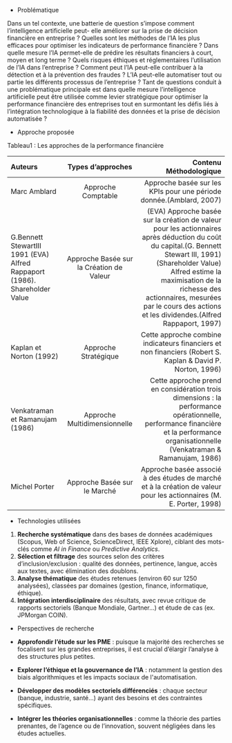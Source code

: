 
- Problématique





Dans un tel contexte, une batterie de question s’impose comment l’intelligence artificielle peut-
elle améliorer sur la prise de décision financière en entreprise ? Quelles sont les méthodes de
l’IA les plus efficaces pour optimiser les indicateurs de performance financière ? Dans quelle
mesure l’IA permet-elle de prédire les résultats financiers à court, moyen et long terme ? Quels
risques éthiques et réglementaires l’utilisation de l’IA dans l’entreprise ? Comment peut l’IA
peut-elle contribuer à la détection et à la prévention des fraudes ? L’IA peut-elle automatiser
tout ou partie les différents processus de l’entreprise ? Tant de questions conduit à une
problématique principale est dans quelle mesure l’intelligence artificielle peut être utilisée
comme levier stratégique pour optimiser la performance financière des entreprises tout en
surmontant les défis liés à l’intégration technologique à la fiabilité des données et la prise de
décision automatisée ?



- Approche proposée

Tableau1 : Les approches de la performance  financière

| Auteurs |Types d’approches | 	Contenu Méthodologique |
| :---         |     :---:      |          ---: |
|Marc Amblard    | Approche Comptable     |Approche basée sur les KPIs pour une période donnée.(Amblard, 2007)    |
| G.Bennett StewartIII 1991 (EVA) Alfred Rappaport (1986). Shareholder Value | Approche Basée sur la Création de Valeur  |  (EVA) Approche basée sur la création de valeur pour les actionnaires après déduction du coût du capital.(G. Bennett Stewart III, 1991) (Shareholder Value) Alfred estime la maximisation de la richesse des actionnaires, mesurées par le cours des actions et les dividendes.(Alfred Rappaport, 1997)   |
| Kaplan et Norton (1992) |  Approche Stratégique | Cette approche combine indicateurs financiers et non financiers (Robert S. Kaplan & David P. Norton, 1996) |
| Venkatraman et Ramanujam (1986) | Approche Multidimensionnelle |Cette approche prend en considération trois dimensions : la performance opérationnelle, performance financière et la performance organisationnelle (Venkatraman & Ramanujam, 1986) |
| Michel Porter | Approche Basée sur le Marché | Approche basée associé à des études de marché et à la création de valeur pour les actionnaires (M. E. Porter, 1998) |



- Technologies utilisées



1. **Recherche systématique** dans des bases de données académiques (Scopus, Web of Science, ScienceDirect, IEEE Xplore), ciblant des mots-clés comme *AI in Finance* ou *Predictive Analytics*.  
2. **Sélection et filtrage** des sources selon des critères d’inclusion/exclusion : qualité des données, pertinence, langue, accès aux textes, avec élimination des doublons.  
3. **Analyse thématique** des études retenues (environ 60 sur 1250 analysées), classées par domaines (gestion, finance, informatique, éthique).  
4. **Intégration interdisciplinaire** des résultats, avec revue critique de rapports sectoriels (Banque Mondiale, Gartner…) et étude de cas (ex. JPMorgan COIN).




- Perspectives de recherche



- **Approfondir l’étude sur les PME** : puisque la majorité des recherches se focalisent sur les grandes entreprises, il est crucial d’élargir l’analyse à des structures plus petites.  
- **Explorer l’éthique et la gouvernance de l’IA** : notamment la gestion des biais algorithmiques et les impacts sociaux de l'automatisation.  
- **Développer des modèles sectoriels différenciés** : chaque secteur (banque, industrie, santé…) ayant des besoins et des contraintes spécifiques.  
- **Intégrer les théories organisationnelles** : comme la théorie des parties prenantes, de l’agence ou de l’innovation, souvent négligées dans les études actuelles.

